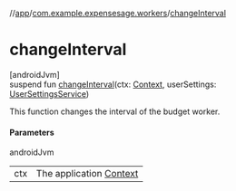 //[app](../../index.md)/[com.example.expensesage.workers](index.md)/[changeInterval](change-interval.md)

# changeInterval

[androidJvm]\
suspend fun [changeInterval](change-interval.md)(ctx: [Context](https://developer.android.com/reference/kotlin/android/content/Context.html), userSettings: [UserSettingsService](../com.example.expensesage.data/-user-settings-service/index.md))

This function changes the interval of the budget worker.

#### Parameters

androidJvm

| | |
|---|---|
| ctx | The application [Context](https://developer.android.com/reference/kotlin/android/content/Context.html) |
